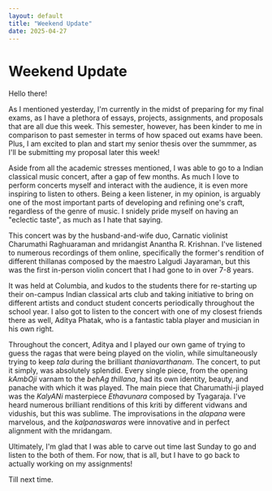 ```yaml
---
layout: default
title: "Weekend Update"
date: 2025-04-27
---
```


# Weekend Update

Hello there!

As I mentioned yesterday, I'm currently in the midst of preparing for my final exams, as I have a plethora of essays, projects, assignments, and proposals that are all due this week. This semester, however, has been kinder to me in comparison to past semester in terms of how spaced out exams have been. Plus, I am excited to plan and start my senior thesis over the summmer, as I'll be submitting my proposal later this week!

Aside from all the academic stresses mentioned, I was able to go to a Indian classical music concert, after a gap of few months. As much I love to perform concerts myself and interact with the audience, it is even more inspiring to listen to others. Being a keen listener, in my opinion, is arguably one of the most important parts of developing and refining one's craft, regardless of the genre of music. I snidely pride myself on having an "eclectic taste", as much as I hate that saying. 

This concert was by the husband-and-wife duo, Carnatic violinist Charumathi Raghuaraman and mridangist Anantha R. Krishnan. I've listened to numerous recordings of them online, specifically the former's rendition of different thillanas composed by the maestro Lalgudi Jayaraman, but this was the first in-person violin concert that I had gone to in over 7-8 years. 

It was held at Columbia, and kudos to the students there for re-starting up their on-campus Indian classical arts club and taking initiative to bring on different artists and conduct student concerts periodically throughout the school year. I also got to listen to the concert with one of my closest friends there as well, Aditya Phatak, who is a fantastic tabla player and musician in his own right. 

Throughout the concert, Aditya and I played our own game of trying to guess the ragas that were being played on the violin, while simultaneously trying to keep *tala* during the brilliant *thaniavarthanam*. The concert, to put it simply, was absolutely splendid. Every single piece, from the opening *kAmbOji* varnam to the *behAg thillana*, had its own identity, beauty, and panache with which it was played. The main piece that Charumathi-ji played was the *KalyANi* masterpiece *Ethavunara* composed by Tyagaraja. I've heard numerous brilliant renditions of this kriti by different vidwans and vidushis, but this was sublime. The improvisations in the *alapana* were marvelous, and the *kalpanaswaras* were innovative and in perfect alignment with the mridangam. 

Ultimately, I'm glad that I was able to carve out time last Sunday to go and listen to the both of them. For now, that is all, but I have to go back to actually working on my assignments! 

Till next time. 

